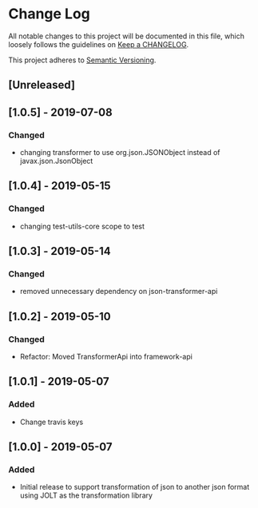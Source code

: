 # Change Log
All notable changes to this project will be documented in this file, which loosely follows the guidelines on [Keep a CHANGELOG](http://keepachangelog.com/).

This project adheres to [Semantic Versioning](http://semver.org/).

## [Unreleased]

## [1.0.5] - 2019-07-08
### Changed
- changing transformer to use org.json.JSONObject instead of javax.json.JsonObject

## [1.0.4] - 2019-05-15
### Changed
- changing test-utils-core scope to test

## [1.0.3] - 2019-05-14
### Changed
- removed unnecessary dependency on json-transformer-api

## [1.0.2] - 2019-05-10
### Changed
- Refactor: Moved TransformerApi into framework-api

## [1.0.1] - 2019-05-07
### Added
- Change travis keys

## [1.0.0] - 2019-05-07
### Added
- Initial release to support transformation of json to another json format using JOLT as the transformation library

